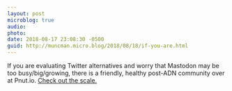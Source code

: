```yaml
---
layout: post
microblog: true
audio: 
photo: 
date: 2018-08-17 23:08:30 -0500
guid: http://muncman.micro.blog/2018/08/18/if-you-are.html
---
```

If you are evaluating Twitter alternatives and worry that Mastodon may be too busy/big/growing, there is a friendly, healthy post-ADN community over at Pnut.io. [Check out the scale.](https://posts.pnut.io/440269)

